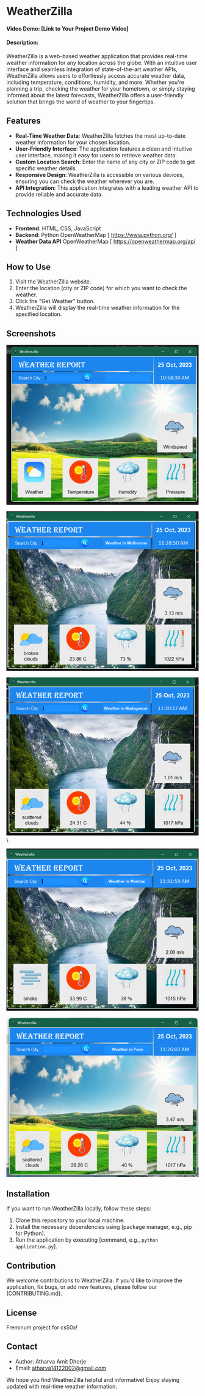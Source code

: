 # WeatherZilla
#### Video Demo: [Link to Your Project Demo Video]
#### Description:

WeatherZilla is a web-based weather application that provides real-time weather information for any location across the globe. With an intuitive user interface and seamless integration of state-of-the-art weather APIs, WeatherZilla allows users to effortlessly access accurate weather data, including temperature, conditions, humidity, and more. Whether you're planning a trip, checking the weather for your hometown, or simply staying informed about the latest forecasts, WeatherZilla offers a user-friendly solution that brings the world of weather to your fingertips.

## Features

- **Real-Time Weather Data**: WeatherZilla fetches the most up-to-date weather information for your chosen location.
- **User-Friendly Interface**: The application features a clean and intuitive user interface, making it easy for users to retrieve weather data.
- **Custom Location Search**: Enter the name of any city or ZIP code to get specific weather details.
- **Responsive Design**: WeatherZilla is accessible on various devices, ensuring you can check the weather wherever you are.
- **API Integration**: This application integrates with a leading weather API to provide reliable and accurate data.

## Technologies Used

- **Frontend**: HTML, CSS, JavaScript
- **Backend**: Python OpenWeatherMap [ https://www.python.org/ ]
- **Weather Data API**:OpenWeatherMap [ https://openweathermap.org/api ]

## How to Use

1. Visit the WeatherZilla website.
2. Enter the location (city or ZIP code) for which you want to check the weather.
3. Click the "Get Weather" button.
4. WeatherZilla will display the real-time weather information for the specified location.

## Screenshots



![Alt text](app_UI.png?raw=true "Weatherzilla - Weather App")

![Alt text](out2.png?raw=true "Weatherzilla - Weather App")

![Alt text](out3.png?raw=true "Weatherzilla - Weather App")\

![Alt text](out4.png?raw=true "Weatherzilla - Weather App")

![Alt text](output.png?raw=true "Weatherzilla - Weather App")

## Installation

If you want to run WeatherZilla locally, follow these steps:

1. Clone this repository to your local machine.
2. Install the necessary dependencies using [package manager, e.g., pip for Python].
3. Run the application by executing [command, e.g., `python application.py`].

## Contribution

We welcome contributions to WeatherZilla. If you'd like to improve the application, fix bugs, or add new features, please follow our (CONTRIBUTING.md).

## License

Freminum project for cs50x!

## Contact

- Author: Atharva Amit Dhorje
- Email: atharva14122002@gmail.com

We hope you find WeatherZilla helpful and informative! Enjoy staying updated with real-time weather information.

